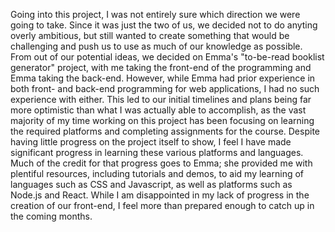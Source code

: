 Going into this project, I was not entirely sure which direction we were going to take. Since it was just the two of us, we decided not to do anyting overly ambitious, but still wanted to create something that would be challenging and push us to use as much of our knowledge as possible. From out of our potential ideas, we decided on Emma's "to-be-read booklist generator" project, with me taking the front-end of the programming and Emma taking the back-end. However, while Emma had prior experience in both front- and back-end programming for web applications, I had no such experience with either. This led to our initial timelines and plans being far more optimistic than what I was actually able to accomplish, as the vast majority of my time working on this project has been focusing on learning the required platforms and completing assignments for the course. Despite having little progress on the project itself to show, I feel I have made significant progress in learning these various platforms and languages. Much of the credit for that progress goes to Emma; she provided me with plentiful resources, including tutorials and demos, to aid my learning of languages such as CSS and Javascript, as well as platforms such as Node.js and React. While I am disappointed in my lack of progress in the creation of our front-end, I feel more than prepared enough to catch up in the coming months.

